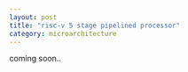 ```yaml
---
layout: post
title: "risc-v 5 stage pipelined processor"
category: microarchitecture
---
```


coming soon..
